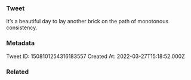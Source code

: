### Tweet
It’s a beautiful day to lay another brick on the path of monotonous consistency.

### Metadata
Tweet ID: 1508101254316183557
Created At: 2022-03-27T15:18:52.000Z

### Related

